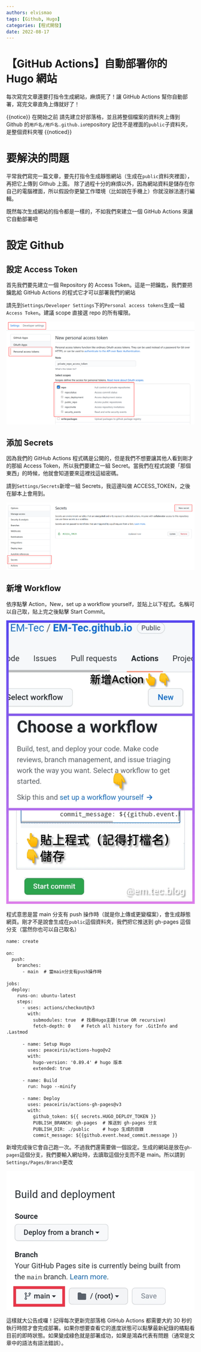 ```yaml
---
authors: elvismao
tags: [Github, Hugo]
categories: [程式開發]
date: 2022-08-17
---
```


# 【GitHub Actions】自動部署你的 Hugo 網站

每次寫完文章還要打指令生成網站，麻煩死了！讓 GitHub Actions 幫你自動部署，寫完文章直角上傳就好了！

{{notice}}
在開始之前
請先建立好部落格，並且將整個檔案的資料夾上傳到 Github 的`用戶名/用戶名.github.io`repository
記住不是裡面的`public`子資料夾，是整個資料夾喔
{{noticed}}

# 要解決的問題

平常我們寫完一篇文章，要先打指令生成靜態網站（生成在`public`資料夾裡面），再把它上傳到 Github 上面。
除了過程十分的麻煩以外，因為網站資料是儲存在你自己的電腦裡面，所以假設你更變工作環境（比如說在手機上）你就沒辦法進行編輯。

既然每次生成網站的指令都是一樣的，不如我們來建立一個 GitHub Actions 來讓它自動部署吧

# 設定 Github

## 設定 Access Token

首先我們要先建立一個 Repository 的 Access Token。這是一把鑰匙，我們要把鑰匙給 GitHub Actions 的程式它才可以部署我們的網站

請先到`Settings/Developer Settings`下的`Personal access tokens`生成一組`Access Token`。建議 scope 直接選 repo 的所有權限。

![生成 Access Token](hugo-githubAction-access-token.png)

## 添加 Secrets

因為我們的 GitHub Actions 程式碼是公開的，但是我們不想要讓其他人看到剛才的那組 Access Token，所以我們要建立一組 Secret。當我們在程式說要「那個東西」的時候，他就會知道要來這裡找這組密碼。

請到`Settings/Secrets`新增一組 Secrets，我這邊叫做 ACCESS_TOKEN，之後在腳本上會用到。

![添加 Secrets](hugo-githubAction-sectets.png)

## 新增 Workflow

依序點擊 Action，New，set up a workflow yourself，並貼上以下程式。名稱可以自己取，貼上完之後點擊 Start Commit。

![設定 Workflow](hugo-githubAction-access-workflow.webp)

程式意思是當 main 分支有 push 操作時（就是你上傳或更變檔案），會生成靜態網頁。剛才不是說會生成在`public`這個資料夾，我們把它推送到 gh-pages 這個分支（當然你也可以自己取名）

```
name: create

on:
  push:
    branches:
      - main  # 當main分支有push操作時

jobs:
  deploy:
    runs-on: ubuntu-latest
    steps:
      - uses: actions/checkout@v3
        with:
          submodules: true  # 找尋Hugo主題(true OR recursive)
          fetch-depth: 0    # Fetch all history for .GitInfo and .Lastmod

      - name: Setup Hugo
        uses: peaceiris/actions-hugo@v2
        with:
          hugo-version: '0.89.4' # hugo 版本
          extended: true

      - name: Build
        run: hugo --minify

      - name: Deploy
        uses: peaceiris/actions-gh-pages@v3
        with:
          github_token: ${{ secrets.HUGO_DEPLOY_TOKEN }}
          PUBLISH_BRANCH: gh-pages  # 推送到 gh-pages 分支
          PUBLISH_DIR: ./public     # hugo 生成的目錄
          commit_message: ${{github.event.head_commit.message }}
```

新增完成後它會自己跑一次。不過我們還需要做一個設定。生成的網站是放在`gh-pages`這個分支，我們要輸入網址時，去讀取這個分支而不是 main。所以請到`Settings/Pages/Branch`更改

![更改 Branch](hugo-githubAction-branch.jpg)

這樣就大公告成囉！記得每次更新完部落格 GitHub Actions 都需要大約 30 秒的執行時間才會完成部署。如果你想要查看它的進度狀態可以點擊最新紀錄的橘點看目前的即時狀態。如果變成綠色就是部署成功，如果是鴻森代表有問題（通常是文章中的語法有語法錯誤）。

